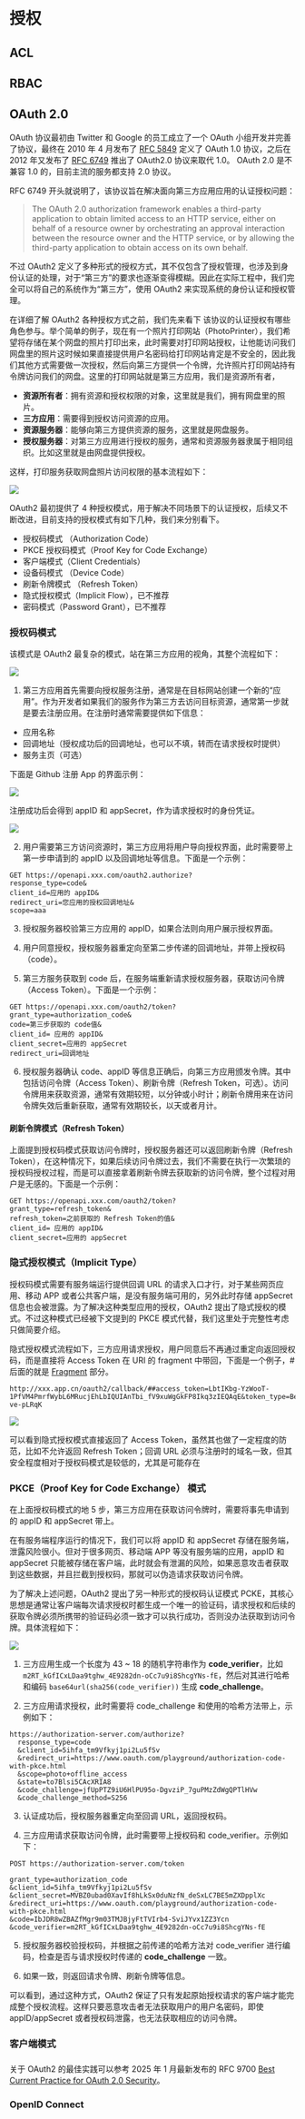 # 授权

## ACL

## RBAC

## OAuth 2.0

OAuth 协议最初由 Twitter 和 Google 的员工成立了一个 OAuth 小组开发并完善了协议，最终在 2010 年 4 月发布了 [RFC 5849](https://datatracker.ietf.org/doc/html/rfc5849) 定义了 OAuth 1.0 协议，之后在 2012 年又发布了 [RFC 6749](https://datatracker.ietf.org/doc/html/rfc6749) 推出了 OAuth2.0 协议来取代 1.0。 OAuth 2.0 是不兼容 1.0 的，目前主流的服务都支持 2.0 协议。

RFC 6749 开头就说明了，该协议旨在解决面向第三方应用应用的认证授权问题：

> The OAuth 2.0 authorization framework enables a third-party
   application to obtain limited access to an HTTP service, either on
   behalf of a resource owner by orchestrating an approval interaction
   between the resource owner and the HTTP service, or by allowing the
   third-party application to obtain access on its own behalf.

不过 OAuth2 定义了多种形式的授权方式，其不仅包含了授权管理，也涉及到身份认证的处理，对于“第三方”的要求也逐渐变得模糊。因此在实际工程中，我们完全可以将自己的系统作为“第三方”，使用 OAuth2 来实现系统的身份认证和授权管理。

在详细了解 OAuth2 各种授权方式之前，我们先来看下 该协议的认证授权有哪些角色参与。举个简单的例子，现在有一个照片打印网站（PhotoPrinter），我们希望将存储在某个网盘的照片打印出来，此时需要对打印网站授权，让他能访问我们网盘里的照片这时候如果直接提供用户名密码给打印网站肯定是不安全的，因此我们其他方式需要做一次授权，然后向第三方提供一个令牌，允许照片打印网站持有令牌访问我们的网盘。这里的打印网站就是第三方应用，我们是资源所有者，

- **资源所有者**：拥有资源和授权权限的对象，这里就是我们，拥有网盘里的照片。
- **三方应用**：需要得到授权访问资源的应用。
- **资源服务器**：能够向第三方提供资源的服务，这里就是网盘服务。
- **授权服务器**：对第三方应用进行授权的服务，通常和资源服务器隶属于相同组织。比如这里就是由网盘提供授权。

这样，打印服务获取网盘照片访问权限的基本流程如下：

![](https://pub-08b57ed9c8ce4fadab4077a9d577e857.r2.dev/oauth-01.png)

OAuth2 最初提供了 4 种授权模式，用于解决不同场景下的认证授权，后续又不断改进，目前支持的授权模式有如下几种，我们来分别看下。

- 授权码模式 （Authorization Code）
- PKCE 授权码模式（Proof Key for Code Exchange）
- 客户端模式（Client Credentials）
- 设备码模式 （Device Code）
- 刷新令牌模式 （Refresh Token）
- 隐式授权模式（Implicit Flow），已不推荐
- 密码模式（Password Grant），已不推荐


### 授权码模式

该模式是 OAuth2 最复杂的模式，站在第三方应用的视角，其整个流程如下：

![](https://pub-08b57ed9c8ce4fadab4077a9d577e857.r2.dev/auth-02.png)

1. 第三方应用首先需要向授权服务注册，通常是在目标网站创建一个新的“应用”。作为开发者如果我们的服务作为第三方去访问目标资源，通常第一步就是要去注册应用。在注册时通常需要提供如下信息：

- 应用名称
- 回调地址（授权成功后的回调地址，也可以不填，转而在请求授权时提供）
- 服务主页（可选）

下面是 Github 注册 App 的界面示例：

![](https://pub-08b57ed9c8ce4fadab4077a9d577e857.r2.dev/oauth-auth-code-01.png)

注册成功后会得到 appID 和 appSecret，作为请求授权时的身份凭证。

![](https://pub-08b57ed9c8ce4fadab4077a9d577e857.r2.dev/oauth-auth-code-02.png)

2. 用户需要第三方访问资源时，第三方应用将用户导向授权界面，此时需要带上第一步申请到的 appID 以及回调地址等信息。下面是一个示例：

```
GET https://openapi.xxx.com/oauth2.authorize?
response_type=code&
client_id=应用的 appID&
redirect_uri=您应用的授权回调地址&
scope=aaa
```

3. 授权服务器校验第三方应用的 appID，如果合法则向用户展示授权界面。

4. 用户同意授权，授权服务器重定向至第二步传递的回调地址，并带上授权码（code）。

5. 第三方服务获取到 code 后，在服务端重新请求授权服务器，获取访问令牌（Access Token）。下面是一个示例：

```
GET https://openapi.xxx.com/oauth2/token?
grant_type=authorization_code&
code=第三步获取的 code值&
client_id= 应用的 appID&
client_secret=应用的 appSecret
redirect_uri=回调地址
```

6. 授权服务器确认 code、appID 等信息正确后，向第三方应用颁发令牌。其中包括访问令牌（Access Token）、刷新令牌（Refresh Token，可选）。访问令牌用来获取资源，通常有效期较短，以分钟或小时计；刷新令牌用来在访问令牌失效后重新获取，通常有效期较长，以天或者月计。


#### 刷新令牌模式（Refresh Token）

上面提到授权码模式获取访问令牌时，授权服务器还可以返回刷新令牌（Refresh Token），在这种情况下，如果后续访问令牌过去，我们不需要在执行一次繁琐的授权码授权过程，而是可以直接拿着刷新令牌去获取新的访问令牌，整个过程对用户是无感的。下面是一个示例：

```
GET https://openapi.xxx.com/oauth2/token?
grant_type=refresh_token&
refresh_token=之前获取的 Refresh Token的值&
client_id= 应用的 appID&
client_secret=应用的 appSecret
```

### 隐式授权模式（Implicit Type）

授权码模式需要有服务端运行提供回调 URL 的请求入口才行，对于某些网页应用、移动 APP 或者公共客户端，是没有服务端可用的，另外此时存储 appSecret 信息也会被泄露。为了解决这种类型应用的授权，OAuth2 提出了隐式授权的模式。不过这种模式已经被下文提到的 PKCE 模式代替，我们这里处于完整性考虑只做简要介绍。

隐式授权模式流程如下，三方应用请求授权，用户同意后不再通过重定向返回授权码，而是直接将 Access Token 在 URI 的 fragment 中带回，下面是一个例子，# 后面的就是 [Fragment](https://en.wikipedia.org/wiki/URI_fragment) 部分。

```
http://xxx.app.cn/oauth2/callback/##access_token=LbtIKbg-YzWooT-1PfVM4PmrfWybL6MRucjEhLbIQUIAnTbi_fV9xuWgGkFP8Ikq3zIEQAqE&token_type=Bearer&expires_in=86400&scope=photos&state=ffYZBQl-ve-pLRqK
```

![](https://pub-08b57ed9c8ce4fadab4077a9d577e857.r2.dev/oauth-auth-code-04.png)

可以看到隐式授权模式直接返回了 Access Token，虽然其也做了一定程度的防范，比如不允许返回 Refresh Token；回调 URL 必须与注册时的域名一致，但其安全程度相对于授权码模式是较低的，尤其是可能存在




### PKCE（Proof Key for Code Exchange） 模式  

在上面授权码模式的地 5 步，第三方应用在获取访问令牌时，需要将事先申请到的 appID 和 appSecret 带上。

在有服务端程序运行的情况下，我们可以将 appID 和 appSecret 存储在服务端，泄露风险很小。但对于很多网页、移动端 APP 等没有服务端的应用，appID 和 appSecret 只能被存储在客户端，此时就会有泄漏的风险，如果恶意攻击者获取到这些数据，并且拦截到授权码，那就可以伪造请求获取访问令牌。

为了解决上述问题，OAuth2 提出了另一种形式的授权码认证模式 PCKE，其核心思想是通常让客户端每次请求授权时都生成一个唯一的验证码，请求授权和后续的获取令牌必须所携带的验证码必须一致才可以执行成功，否则没办法获取到访问令牌。具体流程如下：

![](https://pub-08b57ed9c8ce4fadab4077a9d577e857.r2.dev/oauth-auth-code-03.png)

1. 三方应用生成一个长度为 43 ~ 18 的随机字符串作为 **code_verifier**，比如 ``m2RT_kGfICxLDaa9tghw_4E9282dn-oCc7u9i8ShcgYNs-fE``，然后对其进行哈希和编码 ``base64url(sha256(code_verifier))`` 生成 **code_challenge**。

2. 三方应用请求授权，此时需要将 code_challenge 和使用的哈希方法带上，示例如下：

```
https://authorization-server.com/authorize?
  response_type=code
  &client_id=5ihfa_tm9Vfkyj1pi2Lu5fSv
  &redirect_uri=https://www.oauth.com/playground/authorization-code-with-pkce.html
  &scope=photo+offline_access
  &state=to7Blsi5CAcXRIA8
  &code_challenge=jfUpPTZ9iU6HlPU95o-DgvziP_7guPMzZdWgQPTlHVw
  &code_challenge_method=S256
```

3. 认证成功后，授权服务器重定向至回调 URL，返回授权码。

4. 三方应用请求获取访问令牌，此时需要带上授权码和 code_verifier。示例如下：

```
POST https://authorization-server.com/token

grant_type=authorization_code
&client_id=5ihfa_tm9Vfkyj1pi2Lu5fSv
&client_secret=MVBZ0ubad0XavIf8hLkSx0duNzfN_deSxLC7BE5mZXDpplXc
&redirect_uri=https://www.oauth.com/playground/authorization-code-with-pkce.html
&code=IbJDR8wZBAZfMgr9m03TMJBjyFtTVIrb4-SviJYvx1ZZ3Ycn
&code_verifier=m2RT_kGfICxLDaa9tghw_4E9282dn-oCc7u9i8ShcgYNs-fE
```

5. 授权服务器校验授权码，并根据之前传递的哈希方法对 code_verifier 进行编码，检查是否与请求授权时传递的 **code_challenge** 一致。

6. 如果一致，则返回请求令牌、刷新令牌等信息。

可以看到，通过这种方式，OAuth2 保证了只有发起原始授权请求的客户端才能完成整个授权流程。这样只要恶意攻击者无法获取用户的用户名密码，即使 appID/appSecret 或者授权码泄露，也无法获取相应的访问令牌。


### 客户端模式

### 

关于 OAuth2 的最佳实践可以参考 2025 年 1 月最新发布的 RFC 9700 [Best Current Practice for OAuth 2.0 Security](https://datatracker.ietf.org/doc/html/rfc9700)。

### OpenID Connect
